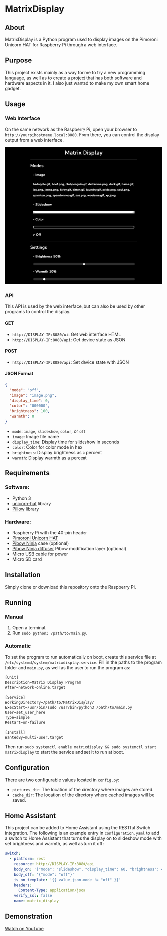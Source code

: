 # MatrixDisplay

## About
MatrixDisplay is a Python program used to display images on the Pimoroni Unicorn HAT for Raspberry Pi through a web interface.

## Purpose
This project exists mainly as a way for me to try a new programming language, as well as to create a project that has both software and hardware aspects in it. I also just wanted to make my own smart home gadget.

## Usage
### Web Interface
On the same network as the Raspberry Pi, open your browser to `http://yourpihostname.local:8080`. From there, you can control the display output from a web interface.

<div align="center" ><img src="img/webinterface.png" alt="Example Web Interface" title="Example Web Interface" /></div>

### API
This API is used by the web interface, but can also be used by other programs to control the display.

#### GET
- `http://DISPLAY-IP:8080/ui`: Get web interface HTML
- `http://DISPLAY-IP:8080/api`: Get device state as JSON

#### POST
- `http://DISPLAY-IP:8080/api`: Set device state with JSON

#### JSON Format
```json
{
  "mode": "off",
  "image": "image.png",
  "display_time": 0,
  "color": "000000",
  "brightness": 100,
  "warmth": 0
}
```
- `mode`: `image`, `slideshow`, `color`, or `off`
- `image`: Image file name
- `display_time`: Display time for slideshow in seconds
- `color`: Color for color mode in hex
- `brightness`: Display brightness as a percent
- `warmth`: Display warmth as a percent

## Requirements
### Software:
- Python 3
- [unicorn-hat](https://github.com/pimoroni/unicorn-hat) library
- [Pillow](https://pypi.org/project/Pillow/) library

### Hardware:
- Raspberry Pi with the 40-pin header
- [Pimoroni Unicorn HAT](https://shop.pimoroni.com/products/unicorn-hat)
- [Pibow Ninja](https://shop.pimoroni.com/products/pibow-for-raspberry-pi-3-b-plus?variant=2601126395914) case (optional)
- [Pibow Ninja diffuser](https://shop.pimoroni.com/products/pibow-modification-layers?variant=1047619725) Pibow modification layer (optional)
- Micro USB cable for power
- Micro SD card

## Installation
Simply clone or download this repository onto the Raspberry Pi.

## Running
### Manual
1. Open a terminal.
2. Run `sudo python3 /path/to/main.py`.

### Automatic
To set the program to run automatically on boot, create this service file at `/etc/systemd/system/matrixdisplay.service`. Fill in the paths to the program folder and `main.py`, as well as the user to run the program as:
```
[Unit]
Description=Matrix Display Program
After=network-online.target

[Service]
WorkingDirectory=/path/to/MatrixDisplay/
ExecStart=/usr/bin/sudo /usr/bin/python3 /path/to/main.py
User=set_user_here
Type=simple
Restart=on-failure

[Install]
WantedBy=multi-user.target
```
Then run `sudo systemctl enable matrixdisplay && sudo systemctl start matrixdisplay` to start the service and set it to run at boot.

## Configuration
There are two configurable values located in `config.py`:
- `pictures_dir`: The location of the directory where images are stored.
- `cache_dir`: The location of the directory where cached images will be saved.

## Home Assistant
This project can be added to Home Assistant using the RESTful Switch integration. The following is an example entry in `configuration.yaml` to add a switch to Home Assistant that turns the display on to slideshow mode with set brightness and warmth, as well as turn it off:
```yaml
switch:
  - platform: rest
    resource: http://DISPLAY-IP:8080/api
    body_on: '{"mode": "slideshow", "display_time": 60, "brightness": 40, "warmth": 20}'
    body_off: '{"mode": "off"}'
    is_on_template: '{{ value_json.mode != "off" }}'
    headers:
      Content-Type: application/json
    verify_ssl: false
    name: matrix_display
```

## Demonstration

[Watch on YouTube](https://youtu.be/zxgAzgMzVN0)
